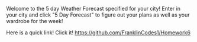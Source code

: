 Welcome to the 5 day Weather Forecast specified for your city!
Enter in your city and click "5 Day Forecast" to figure out your plans as well as your wardrobe for the week!

Here is a quick link! Click it!
 https://github.com/FranklinCodes1/Homework6
